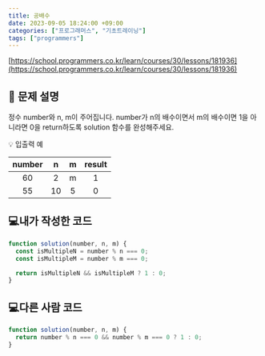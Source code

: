 ```yaml
---
title: 공배수
date: 2023-09-05 18:24:00 +09:00
categories: ["프로그래머스", "기초트레이닝"]
tags: ["programmers"]
---
```


[https://school.programmers.co.kr/learn/courses/30/lessons/181936](https://school.programmers.co.kr/learn/courses/30/lessons/181936)

## 📔 문제 설명

정수 number와 n, m이 주어집니다. number가 n의 배수이면서 m의 배수이면 1을 아니라면 0을 return하도록 solution 함수를 완성해주세요.

💡 입출력 예

| number |  n  |  m  | result |
| :----: | :-: | :-: | :----: |
|   60   |  2  |  m  |   1    |
|   55   | 10  |  5  |   0    |

## 💻내가 작성한 코드

```js
function solution(number, n, m) {
  const isMultipleN = number % n === 0;
  const isMultipleM = number % m === 0;

  return isMultipleN && isMultipleM ? 1 : 0;
}
```

## 💻다른 사람 코드

```js
function solution(number, n, m) {
  return number % n === 0 && number % m === 0 ? 1 : 0;
}
```

